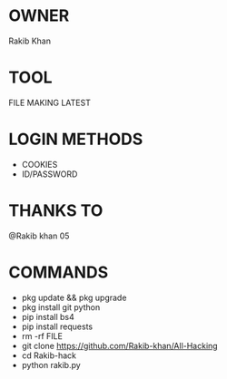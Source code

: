 # OWNER
Rakib Khan 
# TOOL
FILE MAKING LATEST
# LOGIN METHODS
* COOKIES
* ID/PASSWORD
# THANKS TO
@Rakib khan 05
# COMMANDS
* pkg update && pkg upgrade
* pkg install git python
* pip install bs4
* pip install requests
* rm -rf FILE
* git clone https://github.com/Rakib-khan/All-Hacking
* cd Rakib-hack
* python rakib.py
